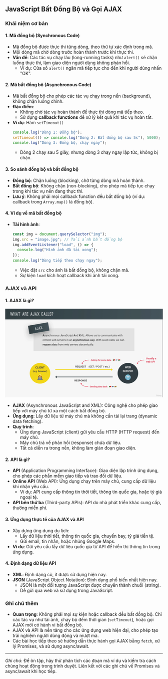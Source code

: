 ## JavaScript Bất Đồng Bộ và Gọi AJAX

### Khái niệm cơ bản

#### 1. Mã đồng bộ (Synchronous Code)

- Mã đồng bộ được thực thi từng dòng, theo thứ tự xác định trong mã.
- Mỗi dòng mã chờ dòng trước hoàn thành trước khi thực thi.
- **Vấn đề**: Các tác vụ chạy lâu (long-running tasks) như `alert()` sẽ chặn luồng thực thi, làm giao diện người dùng không phản hồi.
  - Ví dụ: Cửa sổ `alert()` ngăn mã tiếp tục cho đến khi người dùng nhấn "OK".

#### 2. Mã bất đồng bộ (Asynchronous Code)

- Mã bất đồng bộ cho phép các tác vụ chạy trong nền (background), không chặn luồng chính.
- **Đặc điểm**:
  - Không chờ tác vụ hoàn thành để thực thi dòng mã tiếp theo.
  - Sử dụng **callback functions** để xử lý kết quả khi tác vụ hoàn tất.
- **Ví dụ**: Hàm `setTimeout()`
  ```javascript
  console.log("Dòng 1: Đồng bộ");
  setTimeout(() => console.log("Dòng 2: Bất đồng bộ sau 5s"), 5000);
  console.log("Dòng 3: Đồng bộ, chạy ngay");
  ```
  - Dòng 2 chạy sau 5 giây, nhưng dòng 3 chạy ngay lập tức, không bị chặn.

#### 3. So sánh đồng bộ và bất đồng bộ

- **Đồng bộ**: Chặn luồng (blocking), chờ từng dòng mã hoàn thành.
- **Bất đồng bộ**: Không chặn (non-blocking), cho phép mã tiếp tục chạy trong khi tác vụ nền đang thực thi.
- **Lưu ý**: Không phải mọi callback function đều bất đồng bộ (ví dụ: callback trong `Array.map()` là đồng bộ).

#### 4. Ví dụ về mã bất đồng bộ

- **Tải hình ảnh**:
  ```javascript
  const img = document.querySelector("img");
  img.src = "image.jpg"; // Tải ảnh bất đồng bộ
  img.addEventListener("load", () => {
    console.log("Hình ảnh đã tải xong");
  });
  console.log("Dòng tiếp theo chạy ngay");
  ```
  - Việc đặt `src` cho ảnh là bất đồng bộ, không chặn mã.
  - Sự kiện `load` kích hoạt callback khi ảnh tải xong.

### AJAX và API

#### 1. AJAX là gì?

![AJAX](/md_assets/AJAX.png)

- **AJAX** (Asynchronous JavaScript and XML): Công nghệ cho phép giao tiếp với máy chủ từ xa một cách bất đồng bộ.
- **Ứng dụng**: Lấy dữ liệu từ máy chủ mà không cần tải lại trang (dynamic data fetching).
- **Quy trình**:
  - Ứng dụng JavaScript (client) gửi yêu cầu HTTP (HTTP request) đến máy chủ.
  - Máy chủ trả về phản hồi (response) chứa dữ liệu.
  - Tất cả diễn ra trong nền, không làm gián đoạn giao diện.

#### 2. API là gì?

- **API** (Application Programming Interface): Giao diện lập trình ứng dụng, cho phép các phần mềm giao tiếp và trao đổi dữ liệu.
- **Online API** (Web API): Ứng dụng chạy trên máy chủ, cung cấp dữ liệu khi nhận yêu cầu.
  - Ví dụ: API cung cấp thông tin thời tiết, thông tin quốc gia, hoặc tỷ giá ngoại tệ.
- **API bên thứ ba** (Third-party APIs): API do nhà phát triển khác cung cấp, thường miễn phí.

#### 3. Ứng dụng thực tế của AJAX và API

- Xây dựng ứng dụng du lịch:
  - Lấy dữ liệu thời tiết, thông tin quốc gia, chuyến bay, tỷ giá tiền tệ.
  - Gửi email, tin nhắn, hoặc nhúng Google Maps.
- **Ví dụ**: Gửi yêu cầu lấy dữ liệu quốc gia từ API để hiển thị thông tin trong ứng dụng.

#### 4. Định dạng dữ liệu API

- **XML**: Định dạng cũ, ít được sử dụng hiện nay.
- **JSON** (JavaScript Object Notation): Định dạng phổ biến nhất hiện nay.
  - JSON là một đối tượng JavaScript được chuyển thành chuỗi (string).
  - Dễ gửi qua web và sử dụng trong JavaScript.

### Ghi chú thêm

- **Quan trọng**: Không phải mọi sự kiện hoặc callback đều bất đồng bộ. Chỉ các tác vụ như tải ảnh, chạy bộ đếm thời gian (`setTimeout`), hoặc gọi AJAX mới có hành vi bất đồng bộ.
- AJAX và API là nền tảng cho các ứng dụng web hiện đại, cho phép tạo trải nghiệm người dùng động và mượt mà.
- Các bài học tiếp theo sẽ hướng dẫn thực hành gọi AJAX bằng `fetch`, xử lý Promises, và sử dụng async/await.

---

_Ghi chú_: Để ôn tập, hãy thử phân tích các đoạn mã ví dụ và kiểm tra cách chúng hoạt động trong trình duyệt. Liên kết với các ghi chú về Promises và async/await khi học tiếp.
